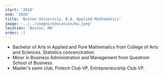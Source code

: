 ```yaml
---
start: '2018'
end: '2020'
title: 'Boston University, B.A. Applied Mathematics'
image: '../../images/education/bu.jpeg'
location: 'Boston, MA'
order: -1
---
```


- Bachelor of Arts in Applied and Pure Mathematics from College of Arts and Sciences. Statistics concenctration.
- Minor in Business Administration and Management from Questrom School of Business.
- Master's swim club, Fintech Club VP, Entrepreneurship Club VP.